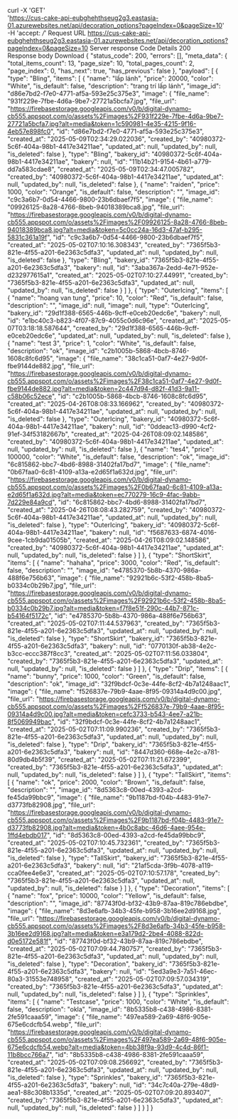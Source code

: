   curl -X 'GET' \
    'https://cus-cake-api-eubghehthseug2g3.eastasia-01.azurewebsites.net/api/decoration_options?pageIndex=0&pageSize=10' \
    -H 'accept: */*'
  Request URL
  https://cus-cake-api-eubghehthseug2g3.eastasia-01.azurewebsites.net/api/decoration_options?pageIndex=0&pageSize=10
  Server response
  Code	Details
  200	
  Response body
  Download
  {
    "status_code": 200,
    "errors": [],
    "meta_data": {
      "total_items_count": 13,
      "page_size": 10,
      "total_pages_count": 2,
      "page_index": 0,
      "has_next": true,
      "has_previous": false
    },
    "payload": [
      {
        "type": "Bling",
        "items": [
          {
            "name": "lấp lánh",
            "price": 20000,
            "color": "White",
            "is_default": false,
            "description": "trang trí lấp lánh",
            "image_id": "d86e7bd2-f7e0-4771-af5a-593e25c375e3",
            "image": {
              "file_name": "931f229e-7fbe-4d6a-9be7-27721a5bcfa7.jpg",
              "file_url": "https://firebasestorage.googleapis.com/v0/b/digital-dynamo-cb555.appspot.com/o/assets%2Fimages%2F931f229e-7fbe-4d6a-9be7-27721a5bcfa7.jpg?alt=media&token=1c590981-4e35-4215-9f16-4eb57e898fc0",
              "id": "d86e7bd2-f7e0-4771-af5a-593e25c375e3",
              "created_at": "2025-05-09T02:34:29.022036",
              "created_by": "40980372-5c6f-404a-98b1-4417e34211ae",
              "updated_at": null,
              "updated_by": null,
              "is_deleted": false
            },
            "type": "Bling",
            "bakery_id": "40980372-5c6f-404a-98b1-4417e34211ae",
            "bakery": null,
            "id": "11b14b21-9154-4b61-a779-dd7a583cdae8",
            "created_at": "2025-05-09T02:34:47.005782",
            "created_by": "40980372-5c6f-404a-98b1-4417e34211ae",
            "updated_at": null,
            "updated_by": null,
            "is_deleted": false
          },
          {
            "name": "raiden",
            "price": 1000,
            "color": "Orange",
            "is_default": false,
            "description": "",
            "image_id": "c9c3a6b7-0d54-4466-9800-23b6dbaef7f5",
            "image": {
              "file_name": "09926125-8a28-4766-8beb-94018389bca8.jpg",
              "file_url": "https://firebasestorage.googleapis.com/v0/b/digital-dynamo-cb555.appspot.com/o/assets%2Fimages%2F09926125-8a28-4766-8beb-94018389bca8.jpg?alt=media&token=5c0cc24a-16d3-47af-b295-5831c361a19f",
              "id": "c9c3a6b7-0d54-4466-9800-23b6dbaef7f5",
              "created_at": "2025-05-02T07:10:16.308343",
              "created_by": "7365f5b3-821e-4f55-a201-6e2363c5dfa3",
              "updated_at": null,
              "updated_by": null,
              "is_deleted": false
            },
            "type": "Bling",
            "bakery_id": "7365f5b3-821e-4f55-a201-6e2363c5dfa3",
            "bakery": null,
            "id": "3aba367a-2edd-4e71-952e-d232977615a1",
            "created_at": "2025-05-02T07:10:27.44991",
            "created_by": "7365f5b3-821e-4f55-a201-6e2363c5dfa3",
            "updated_at": null,
            "updated_by": null,
            "is_deleted": false
          }
        ]
      },
      {
        "type": "OuterIcing",
        "items": [
          {
            "name": "hoang van tung",
            "price": 10,
            "color": "Red",
            "is_default": false,
            "description": "",
            "image_id": null,
            "image": null,
            "type": "OuterIcing",
            "bakery_id": "29d1f388-6565-446b-9cff-e0ceb20edc6e",
            "bakery": null,
            "id": "e1bc40c3-b823-4f07-87c9-4055c0d6c96e",
            "created_at": "2025-05-07T03:18:18.587644",
            "created_by": "29d1f388-6565-446b-9cff-e0ceb20edc6e",
            "updated_at": null,
            "updated_by": null,
            "is_deleted": false
          },
          {
            "name": "test 3",
            "price": 1,
            "color": "White",
            "is_default": false,
            "description": "ok",
            "image_id": "c2b1005b-5868-4bcb-8746-1608c8fc6d95",
            "image": {
              "file_name": "38c1ca51-0af7-4e27-9d0f-fbe9144de882.jpg",
              "file_url": "https://firebasestorage.googleapis.com/v0/b/digital-dynamo-cb555.appspot.com/o/assets%2Fimages%2F38c1ca51-0af7-4e27-9d0f-fbe9144de882.jpg?alt=media&token=2c447d94-d82f-41d3-9a11-c58b06c52ece",
              "id": "c2b1005b-5868-4bcb-8746-1608c8fc6d95",
              "created_at": "2025-04-26T08:08:33.166962",
              "created_by": "40980372-5c6f-404a-98b1-4417e34211ae",
              "updated_at": null,
              "updated_by": null,
              "is_deleted": false
            },
            "type": "OuterIcing",
            "bakery_id": "40980372-5c6f-404a-98b1-4417e34211ae",
            "bakery": null,
            "id": "0ddeac13-d990-4cf2-91ef-34f53182667b",
            "created_at": "2025-04-26T08:09:02.148586",
            "created_by": "40980372-5c6f-404a-98b1-4417e34211ae",
            "updated_at": null,
            "updated_by": null,
            "is_deleted": false
          },
          {
            "name": "tes4",
            "price": 100000,
            "color": "White",
            "is_default": false,
            "description": "ok",
            "image_id": "6c815862-bbc7-4bd6-8988-31402fa17bd7",
            "image": {
              "file_name": "0b67faa0-6c81-4109-a13a-e2d65f1a632d.jpg",
              "file_url": "https://firebasestorage.googleapis.com/v0/b/digital-dynamo-cb555.appspot.com/o/assets%2Fimages%2F0b67faa0-6c81-4109-a13a-e2d65f1a632d.jpg?alt=media&token=ec770279-16c9-4fac-9abb-7d229e84a9cd",
              "id": "6c815862-bbc7-4bd6-8988-31402fa17bd7",
              "created_at": "2025-04-26T08:08:43.282759",
              "created_by": "40980372-5c6f-404a-98b1-4417e34211ae",
              "updated_at": null,
              "updated_by": null,
              "is_deleted": false
            },
            "type": "OuterIcing",
            "bakery_id": "40980372-5c6f-404a-98b1-4417e34211ae",
            "bakery": null,
            "id": "f5687633-6874-4016-9cee-1cb9da01505b",
            "created_at": "2025-04-26T08:09:02.148586",
            "created_by": "40980372-5c6f-404a-98b1-4417e34211ae",
            "updated_at": null,
            "updated_by": null,
            "is_deleted": false
          }
        ]
      },
      {
        "type": "ShortSkirt",
        "items": [
          {
            "name": "hahaha",
            "price": 3000,
            "color": "Red",
            "is_default": false,
            "description": "",
            "image_id": "e4785370-5b8b-4370-986a-488f6e756b63",
            "image": {
              "file_name": "92921b6c-53f2-458b-8ba5-b0334c0b29b7.jpg",
              "file_url": "https://firebasestorage.googleapis.com/v0/b/digital-dynamo-cb555.appspot.com/o/assets%2Fimages%2F92921b6c-53f2-458b-8ba5-b0334c0b29b7.jpg?alt=media&token=f7f8e51f-290c-44b7-871c-b54164f5172c",
              "id": "e4785370-5b8b-4370-986a-488f6e756b63",
              "created_at": "2025-05-02T07:11:44.537963",
              "created_by": "7365f5b3-821e-4f55-a201-6e2363c5dfa3",
              "updated_at": null,
              "updated_by": null,
              "is_deleted": false
            },
            "type": "ShortSkirt",
            "bakery_id": "7365f5b3-821e-4f55-a201-6e2363c5dfa3",
            "bakery": null,
            "id": "0770130f-ab38-4e2c-b3cc-eccc387f8cc3",
            "created_at": "2025-05-02T07:11:56.033804",
            "created_by": "7365f5b3-821e-4f55-a201-6e2363c5dfa3",
            "updated_at": null,
            "updated_by": null,
            "is_deleted": false
          }
        ]
      },
      {
        "type": "Drip",
        "items": [
          {
            "name": "bunny",
            "price": 1000,
            "color": "Green",
            "is_default": false,
            "description": "ok",
            "image_id": "32f9bdcf-0c3e-44fe-8cf2-4b7a1248aac1",
            "image": {
              "file_name": "f526837e-79b9-4aae-8f95-09314a4d9c00.jpg",
              "file_url": "https://firebasestorage.googleapis.com/v0/b/digital-dynamo-cb555.appspot.com/o/assets%2Fimages%2Ff526837e-79b9-4aae-8f95-09314a4d9c00.jpg?alt=media&token=cefc3733-b543-4ee7-a21b-8f5069949bac",
              "id": "32f9bdcf-0c3e-44fe-8cf2-4b7a1248aac1",
              "created_at": "2025-05-02T07:11:09.990236",
              "created_by": "7365f5b3-821e-4f55-a201-6e2363c5dfa3",
              "updated_at": null,
              "updated_by": null,
              "is_deleted": false
            },
            "type": "Drip",
            "bakery_id": "7365f5b3-821e-4f55-a201-6e2363c5dfa3",
            "bakery": null,
            "id": "8447d360-668e-4e2c-a781-80d9db4b5f39",
            "created_at": "2025-05-02T07:11:21.672399",
            "created_by": "7365f5b3-821e-4f55-a201-6e2363c5dfa3",
            "updated_at": null,
            "updated_by": null,
            "is_deleted": false
          }
        ]
      },
      {
        "type": "TallSkirt",
        "items": [
          {
            "name": "ok",
            "price": 2000,
            "color": "Brown",
            "is_default": false,
            "description": "",
            "image_id": "8d5363c8-00ed-4393-a2cd-fe45da99bbc9",
            "image": {
              "file_name": "9b1187bd-f04b-4483-91e7-d3773fb82908.jpg",
              "file_url": "https://firebasestorage.googleapis.com/v0/b/digital-dynamo-cb555.appspot.com/o/assets%2Fimages%2F9b1187bd-f04b-4483-91e7-d3773fb82908.jpg?alt=media&token=4b0c8abc-46d6-4aee-954e-1ffd4ebdb017",
              "id": "8d5363c8-00ed-4393-a2cd-fe45da99bbc9",
              "created_at": "2025-05-02T07:10:45.732361",
              "created_by": "7365f5b3-821e-4f55-a201-6e2363c5dfa3",
              "updated_at": null,
              "updated_by": null,
              "is_deleted": false
            },
            "type": "TallSkirt",
            "bakery_id": "7365f5b3-821e-4f55-a201-6e2363c5dfa3",
            "bakery": null,
            "id": "21af5cda-3f9b-4078-a119-cca0fee4e6e3",
            "created_at": "2025-05-02T07:10:57.178",
            "created_by": "7365f5b3-821e-4f55-a201-6e2363c5dfa3",
            "updated_at": null,
            "updated_by": null,
            "is_deleted": false
          }
        ]
      },
      {
        "type": "Decoration",
        "items": [
          {
            "name": "fox",
            "price": 10000,
            "color": "Yellow",
            "is_default": false,
            "description": "",
            "image_id": "87743f0d-bf32-43b9-87aa-819c786ebdbe",
            "image": {
              "file_name": "8d3e6afb-34b3-45fe-b958-3b16ee2d9168.jpg",
              "file_url": "https://firebasestorage.googleapis.com/v0/b/digital-dynamo-cb555.appspot.com/o/assets%2Fimages%2F8d3e6afb-34b3-45fe-b958-3b16ee2d9168.jpg?alt=media&token=e3a179d2-2be4-4088-822d-d0e5172e581f",
              "id": "87743f0d-bf32-43b9-87aa-819c786ebdbe",
              "created_at": "2025-05-02T07:09:44.780757",
              "created_by": "7365f5b3-821e-4f55-a201-6e2363c5dfa3",
              "updated_at": null,
              "updated_by": null,
              "is_deleted": false
            },
            "type": "Decoration",
            "bakery_id": "7365f5b3-821e-4f55-a201-6e2363c5dfa3",
            "bakery": null,
            "id": "5ed3a9e3-7a51-46ec-80a3-31553e748958",
            "created_at": "2025-05-02T07:09:57.034319",
            "created_by": "7365f5b3-821e-4f55-a201-6e2363c5dfa3",
            "updated_at": null,
            "updated_by": null,
            "is_deleted": false
          }
        ]
      },
      {
        "type": "Sprinkles",
        "items": [
          {
            "name": "Testcase",
            "price": 1000,
            "color": "White",
            "is_default": false,
            "description": "okla",
            "image_id": "8b5335b8-c438-4986-8381-2fe591caaa59",
            "image": {
              "file_name": "497ea589-2a69-48f6-905e-675e6cdcfb54.webp",
              "file_url": "https://firebasestorage.googleapis.com/v0/b/digital-dynamo-cb555.appspot.com/o/assets%2Fimages%2F497ea589-2a69-48f6-905e-675e6cdcfb54.webp?alt=media&token=4bb38f9a-93d9-4c4d-86f1-11b8bcc766a7",
              "id": "8b5335b8-c438-4986-8381-2fe591caaa59",
              "created_at": "2025-05-02T07:09:08.256692",
              "created_by": "7365f5b3-821e-4f55-a201-6e2363c5dfa3",
              "updated_at": null,
              "updated_by": null,
              "is_deleted": false
            },
            "type": "Sprinkles",
            "bakery_id": "7365f5b3-821e-4f55-a201-6e2363c5dfa3",
            "bakery": null,
            "id": "34c7c40a-279e-48d9-aea1-88c308b1335d",
            "created_at": "2025-05-02T07:09:20.893407",
            "created_by": "7365f5b3-821e-4f55-a201-6e2363c5dfa3",
            "updated_at": null,
            "updated_by": null,
            "is_deleted": false
          }
        ]
      }
    ]
  }